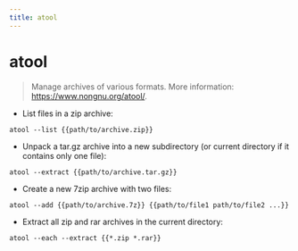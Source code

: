 ```yaml
---
title: atool
---
```

# atool

> Manage archives of various formats.
> More information: <https://www.nongnu.org/atool/>.

- List files in a zip archive:

`atool --list {{path/to/archive.zip}}`

- Unpack a tar.gz archive into a new subdirectory (or current directory if it contains only one file):

`atool --extract {{path/to/archive.tar.gz}}`

- Create a new 7zip archive with two files:

`atool --add {{path/to/archive.7z}} {{path/to/file1 path/to/file2 ...}}`

- Extract all zip and rar archives in the current directory:

`atool --each --extract {{*.zip *.rar}}`
